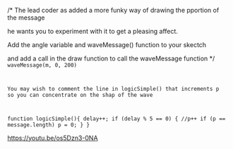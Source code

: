 /*
The lead coder as added a more funky way of drawing the pportion of the message

he wants you to experiment with it to get a pleasing affect.

Add the  angle variable and waveMessage() function to your skectch

and add a call in the draw function to call the waveMessage function
*/
<code>
waveMessage(m, 0, 200)


You may wish to comment the line in logicSimple() that increments p so you can concentrate on the shap of the wave

function logicSimple(){
  delay++;
  if (delay % 5 == 0)
  {
    //p++
    if (p == message.length)
      p = 0;
  }
}
</code>

https://youtu.be/os5Dzn3-0NA

